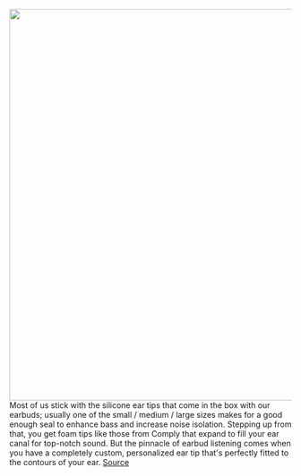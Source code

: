 <img src='https://cdn.vox-cdn.com/thumbor/5ogvNnSE8-T4-_P3KTn67dlzvIk=/0x0:2508x1298/1200x0/filters:focal(0x0:2508x1298):no_upscale()/cdn.vox-cdn.com/uploads/chorus_asset/file/21926499/Screen_Shot_2020_10_01_at_8.26.14_AM.png' width='700px' /><br/>
Most of us stick with the silicone ear tips that come in the box with our earbuds; usually one of the small / medium / large sizes makes for a good enough seal to enhance bass and increase noise isolation. Stepping up from that, you get foam tips like those from Comply that expand to fill your ear canal for top-notch sound. But the pinnacle of earbud listening comes when you have a completely custom, personalized ear tip that's perfectly fitted to the contours of your ear.
<a href='https://www.theverge.com/2020/10/1/21496748/ultimate-ears-ue-fits-custom-mold-true-wireless-earbuds'> Source <a/>